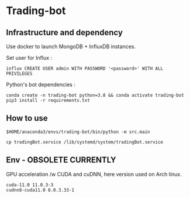 # Trading-bot

## Infrastructure and dependency

Use docker to launch MongoDB + InfluxDB instances.

Set user for Influx :

    influx CREATE USER admin WITH PASSWORD '<password>' WITH ALL PRIVILEGES

Python's bot dependencies :

    conda create -n trading-bot python=3.8 && conda activate trading-bot
    pip3 install -r requirements.txt

## How to use

`$HOME/anaconda3/envs/trading-bot/bin/python -m src.main`

`cp tradingBot.service /lib/systemd/system/tradingBot.service`


## Env - OBSOLETE CURRENTLY

GPU acceleration /w CUDA and cuDNN, here version used on Arch linux.
```
cuda-11.0 11.0.3-3
cudnn8-cuda11.0 8.0.3.33-1
```
